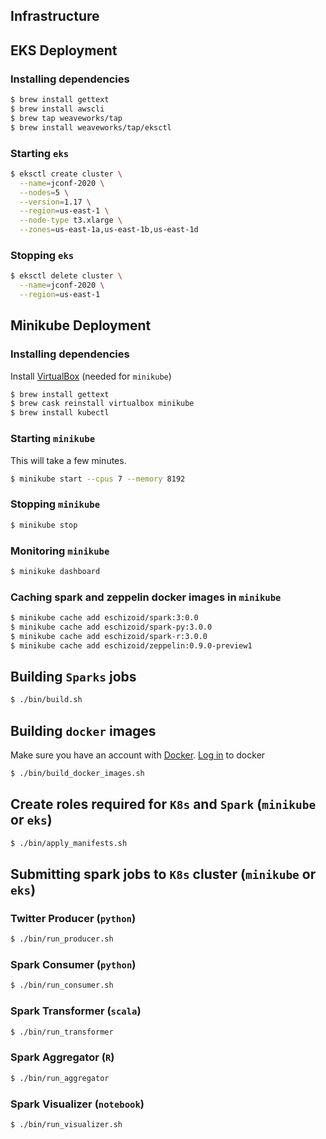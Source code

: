## Infrastructure

## EKS Deployment

### Installing dependencies
```bash
$ brew install gettext
$ brew install awscli
$ brew tap weaveworks/tap
$ brew install weaveworks/tap/eksctl
```

### Starting `eks`
```bash
$ eksctl create cluster \
  --name=jconf-2020 \
  --nodes=5 \
  --version=1.17 \
  --region=us-east-1 \
  --node-type t3.xlarge \
  --zones=us-east-1a,us-east-1b,us-east-1d
```

### Stopping `eks`
```bash
$ eksctl delete cluster \
  --name=jconf-2020 \
  --region=us-east-1
```

## Minikube Deployment

### Installing dependencies

Install [VirtualBox](https://www.virtualbox.org/wiki/Downloads) (needed for `minikube`)
```bash
$ brew install gettext
$ brew cask reinstall virtualbox minikube
$ brew install kubectl
```

### Starting `minikube`

This will take a few minutes.
```bash
$ minikube start --cpus 7 --memory 8192
```

### Stopping `minikube`
```bash
$ minikube stop
```

### Monitoring `minikube`
```bash
$ minikuke dashboard
```

### Caching spark and zeppelin docker images in `minikube`
```bash
$ minikube cache add eschizoid/spark:3:0.0
$ minikube cache add eschizoid/spark-py:3.0.0
$ minikube cache add eschizoid/spark-r:3.0.0
$ minikube cache add eschizoid/zeppelin:0.9.0-preview1
```

## Building `Sparks` jobs
```bash
$ ./bin/build.sh
```

## Building `docker` images
Make sure you have an account with [Docker](https://hub.docker.com).
[Log in](https://docs.docker.com/engine/reference/commandline/login/) to docker 
```bash
$ ./bin/build_docker_images.sh
```

## Create roles required for `K8s` and `Spark` (`minikube` or `eks`)
```bash
$ ./bin/apply_manifests.sh
```

## Submitting spark jobs to `K8s` cluster (`minikube` or `eks`)

### Twitter Producer (`python`)
```bash
$ ./bin/run_producer.sh
```

### Spark Consumer (`python`)
```bash
$ ./bin/run_consumer.sh
```

### Spark Transformer (`scala`)
```bash
$ ./bin/run_transformer
```

### Spark Aggregator (`R`)
```bash
$ ./bin/run_aggregator
```

### Spark Visualizer (`notebook`)
```bash
$ ./bin/run_visualizer.sh
```
